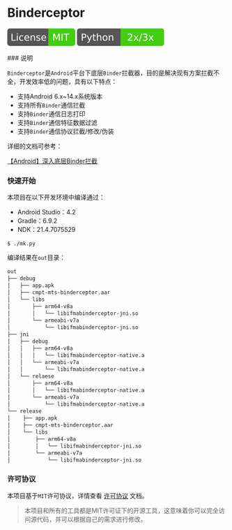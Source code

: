 # Binderceptor
<p align="left">
    <img src="doc/README.assets/license-mit.svg" alt="license:MIT" />
    <img src="doc/README.assets/python-2x3x.svg" alt="python:2x3x" />
</p>
### 说明

`Binderceptor`是`Android`平台下底层`Binder`拦截器，目的是解决现有方案拦截不全，开发效率低的问题，具有以下特点：

-   支持Android 6.x~14.x系统版本
-   支持所有`Binder`通信拦截
-   支持`Binder`通信日志打印
-   支持`Binder`通信特征数据过滤
-   支持`Binder`通信协议拦截/修改/伪装

详细的文档可参考：

[【Android】深入底层Binder拦截](https://blog.csdn.net/chendianbo/article/details/134719327)

### 快速开始

本项目在以下开发环境中编译通过：

-   Android Studio：4.2
-   Gradle：6.9.2
-   NDK：21.4.7075529

```shell
$ ./mk.py
```

编译结果在`out`目录：

```shell
out
├── debug
│   ├── app.apk
│   ├── cmpt-mts-binderceptor.aar
│   └── libs
│       ├── arm64-v8a
│       │   └── libifmabinderceptor-jni.so
│       └── armeabi-v7a
│           └── libifmabinderceptor-jni.so
├── jni
│   ├── debug
│   │   ├── arm64-v8a
│   │   │   └── libifmabinderceptor-native.a
│   │   └── armeabi-v7a
│   │       └── libifmabinderceptor-native.a
│   └── relaese
│       ├── arm64-v8a
│       │   └── libifmabinderceptor-native.a
│       └── armeabi-v7a
│           └── libifmabinderceptor-native.a
└── release
│    ├── app.apk
│    ├── cmpt-mts-binderceptor.aar
│    └── libs
│        ├── arm64-v8a
│        │   └── libifmabinderceptor-jni.so
│        └── armeabi-v7a
│            └── libifmabinderceptor-jni.so
```

### 许可协议

本项目基于`MIT`许可协议，详情查看 [许可协议](*doc/LICENSE*) 文档。

>   本项目和所有的工具都是MIT许可证下的开源工具，这意味着你可以完全访问源代码，并可以根据自己的需求进行修改。
